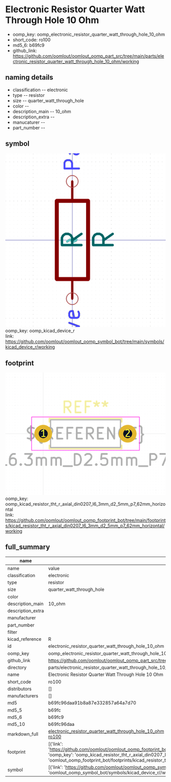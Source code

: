 # Electronic Resistor Quarter Watt Through Hole 10 Ohm

  
* oomp_key: oomp_electronic_resistor_quarter_watt_through_hole_10_ohm 
* short_code: ro100
* md5_6: b69fc9  
* github_link: https://github.com/oomlout/oomlout_oomp_part_src/tree/main/parts/electronic_resistor_quarter_watt_through_hole_10_ohm/working  
## naming details
* classification -- electronic
* type -- resistor
* size -- quarter_watt_through_hole
* color -- 
* description_main -- 10_ohm
* description_extra -- 
* manucaturer -- 
* part_number -- 



## symbol

![](symbol/0/working/working_600.png)  
oomp_key: oomp_kicad_device_r  
link: https://github.com/oomlout/oomlout_oomp_symbol_bot/tree/main/symbols/kicad_device_r/working  

## footprint

![](footprint/0/working/working_600.png)  
oomp_key: oomp_kicad_resistor_tht_r_axial_din0207_l6_3mm_d2_5mm_p7_62mm_horizontal  
link: https://github.com/oomlout/oomlout_oomp_footprint_bot/tree/main/footprints/kicad_resistor_tht_r_axial_din0207_l6_3mm_d2_5mm_p7_62mm_horizontal/working  

## full_summary
| name | value | 
| --- | --- | 
| name | value | 
| classification | electronic | 
| type | resistor | 
| size | quarter_watt_through_hole | 
| color |  | 
| description_main | 10_ohm | 
| description_extra |  | 
| manufacturer |  | 
| part_number |  | 
| filter |  | 
| kicad_reference | R | 
| id | electronic_resistor_quarter_watt_through_hole_10_ohm | 
| oomp_key | oomp_electronic_resistor_quarter_watt_through_hole_10_ohm | 
| github_link | https://github.com/oomlout/oomlout_oomp_part_src/tree/main/parts/electronic_resistor_quarter_watt_through_hole_10_ohm/working | 
| directory | parts/electronic_resistor_quarter_watt_through_hole_10_ohm | 
| name | Electronic Resistor Quarter Watt Through Hole 10 Ohm | 
| short_code | ro100 | 
| distributors | [] | 
| manufacturers | [] | 
| md5 | b69fc96daa91b8a87e332857a64a7d70 | 
| md5_5 | b69fc | 
| md5_6 | b69fc9 | 
| md5_10 | b69fc96daa | 
| markdown_full | [electronic_resistor_quarter_watt_through_hole_10_ohm](https://github.com/oomlout/oomlout_oomp_part_src/tree/main/parts/electronic_resistor_quarter_watt_through_hole_10_ohm/working)<br>[ro100](https://github.com/oomlout/oomlout_oomp_part_src/tree/main/parts/electronic_resistor_quarter_watt_through_hole_10_ohm/working)<br> | 
| footprint | [{'link': 'https://github.com/oomlout/oomlout_oomp_footprint_bot/tree/main/foootprntss/kicad_resistor_tht_r_axial_din0207_l6_3mm_d2_5mm_p7_62mm_horizontal', 'oomp_key': 'oomp_kicad_resistor_tht_r_axial_din0207_l6_3mm_d2_5mm_p7_62mm_horizontal', 'directory': 'oomlout_oomp_footprint_bot/footprints/kicad_resistor_tht_r_axial_din0207_l6_3mm_d2_5mm_p7_62mm_horizontal//working/working.kicad_mod'}] | 
| symbol | [{'link': 'https://github.com/oomlout/oomlout_oomp_symbol_bot/tree/main/symbols/kicad_device_r', 'oomp_key': 'oomp_kicad_device_r', 'directory': 'oomlout_oomp_symbol_bot/symbols/kicad_device_r//working/working.kicad_sym'}] | 
